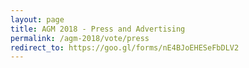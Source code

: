 ```yaml
---
layout: page
title: AGM 2018 - Press and Advertising
permalink: /agm-2018/vote/press
redirect_to: https://goo.gl/forms/nE4BJoEHESeFbDLV2
---
```

